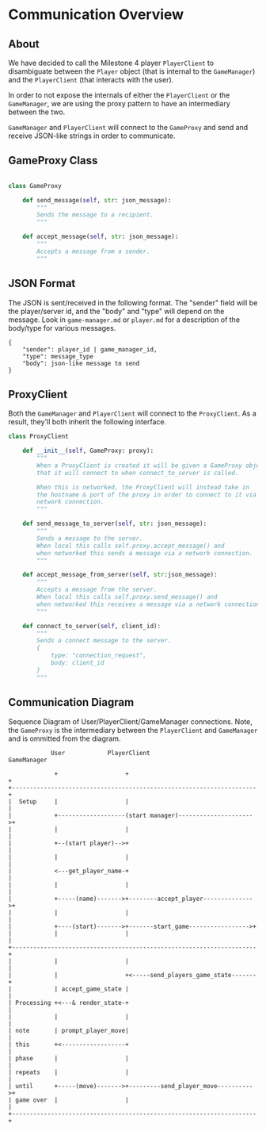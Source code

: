 # Communication Overview

## About

We have decided to call the Milestone 4 player  `PlayerClient`
to disambiguate between the `Player` object (that is internal
to the `GameManager`) and the `PlayerClient` (that interacts with the user).

In order to not expose the internals of either the `PlayerClient`
or the `GameManager`, we are using the proxy pattern to have
an intermediary between the two.

`GameManager` and `PlayerClient` will connect to the `GameProxy` and
send and receive JSON-like strings in order to communicate.

## GameProxy Class
```python

class GameProxy

    def send_message(self, str: json_message):
        """
        Sends the message to a recipient.
        """

    def accept_message(self, str: json_message):
        """
        Accepts a message from a sender.
        """
```

## JSON Format

The JSON is sent/received in the following format.
The "sender" field will be the player/server id, and the "body" and "type" will
depend on the message. Look in `game-manager.md` or `player.md` for a description
of the body/type for various messages.

```
{
    "sender": player_id | game_manager_id,
    "type": message_type
    "body": json-like message to send
}
```

## ProxyClient

Both the `GameManager` and `PlayerClient` will connect to the `ProxyClient`.
As a result, they'll both inherit the following interface.

```python
class ProxyClient

    def __init__(self, GameProxy: proxy):
        """
        When a ProxyClient is created it will be given a GameProxy object
        that it will connect to when connect_to_server is called.

        When this is networked, the ProxyClient will instead take in
        the hostname & port of the proxy in order to connect to it via a
        network connection.
        """

    def send_message_to_server(self, str: json_message):
        """
        Sends a message to the server.
        When local this calls self.proxy.accept_message() and
        when networked this sends a message via a network connection.
        """

    def accept_message_from_server(self, str:json_message):
        """
        Accepts a message from the server.
        When local this calls self.proxy.send_message() and
        when networked this receives a message via a network connection.
        """

    def connect_to_server(self, client_id):
        """
        Sends a connect message to the server.
        {
            type: "connection_request",
            body: client_id
        }
        """
```


## Communication Diagram

Sequence Diagram of User/PlayerClient/GameManager connections.
Note, the `GameProxy` is the intermediary between the `PlayerClient` and `GameManager` and is ommitted from the diagram.

```
            User            PlayerClient                        GameManager

             +                   +                                    +
+---------------------------------------------------------------------+
|  Setup     |                   |                                    |
|            +-------------------(start manager)--------------------->+
|            |                   |                                    |
|            +--(start player)-->+                                    |
|            |                   |                                    |
|            <---get_player_name-+                                    |
|            |                   |                                    |
|            +-----(name)------->+--------accept_player-------------->+
|            |                   |                                    |
|            +----(start)------->+-------start_game----------------->+
|            |                   |                                    |
+---------------------------------------------------------------------+
|            |                   |                                    |
|            |                   +<-----send_players_game_state-------+
|            | accept_game_state |                                    |
| Processing +<---& render_state-+                                    |
|            |                   |                                    |
| note       | prompt_player_move|                                    |
| this       +<------------------+                                    |
| phase      |                   |                                    |
| repeats    |                   |                                    |
| until      +-----(move)------->+---------send_player_move---------->+
| game over  |                   |                                    |
+---------------------------------------------------------------------+
```
